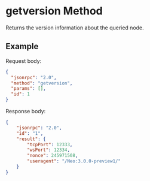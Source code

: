 ﻿# getversion Method

Returns the version information about the queried node.

## Example

Request body:

```json
{
  "jsonrpc": "2.0",
  "method": "getversion",
  "params": [],
  "id": 1
}
```

Response body:

```json
{
    "jsonrpc": "2.0",
    "id": "1",
    "result": {
        "tcpPort": 12333,
        "wsPort": 12334,
        "nonce": 245971508,
        "useragent": "/Neo:3.0.0-preview1/"
    }
}
```
